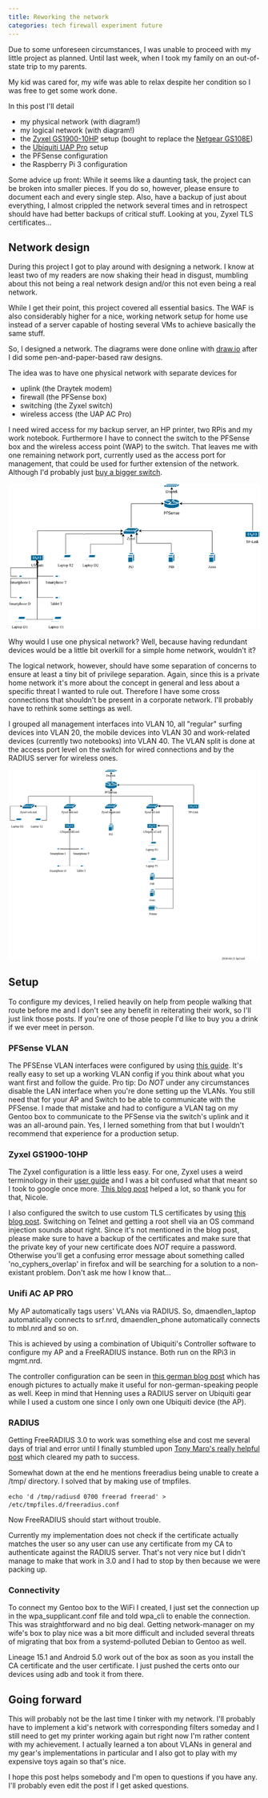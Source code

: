 ```yaml
---
title: Reworking the network
categories: tech firewall experiment future
---
```


Due to some unforeseen circumstances, I was unable to proceed with my little
project as planned. Until last week, when I took my family on an out-of-state
trip to my parents.

My kid was cared for, my wife was able to relax despite her condition so I was
free to get some work done.

In this post I'll detail

 * my physical network (with diagram!)
 * my logical network (with diagram!)
 * the [Zyxel GS1900-10HP](https://www.amazon.de/Zyxel-8-Port-Gigabit-Managed-Switch/dp/B0189ZRSMK) setup (bought to replace the [Netgear GS108E](https://www.amazon.de/Netgear-GS108E-300PES-Managed-konfigurierbar-deutscher/dp/B00MYYTP3S))
 * the [Ubiquiti UAP Pro](https://www.amazon.de/Ubiquiti-UAP-AC-PRO-Networks-wei%C3%9F/dp/B016XYQ3WK) setup
 * the PFSense configuration
 * the Raspberry Pi 3 configuration

Some advice up front: While it seems like a daunting task, the project can be
broken into smaller pieces. If you do so, however, please ensure to document
each and every single step. Also, have a backup of just about everything, I
almost crippled the network several times and in retrospect should have had
better backups of critical stuff. Looking at you, Zyxel TLS certificates...

## Network design
During this project I got to play around with designing a network. I know at
least two of my readers are now shaking their head in disgust, mumbling about
this not being a real network design and/or this not even being a real network.

While I get their point, this project covered all essential basics. The WAF is
also considerably higher for a nice, working network setup for home use instead
of a server capable of hosting several VMs to achieve basically the same stuff.

So, I designed a network. The diagrams were done online with
[draw.io](https://draw.io) after I did some pen-and-paper-based raw designs.

The idea was to have one physical network with separate devices for

 * uplink (the Draytek modem)
 * firewall (the PFSense box)
 * switching (the Zyxel switch)
 * wireless access (the UAP AC Pro)

I need wired access for my backup server, an HP printer, two RPis and my work
notebook. Furthermore I have to connect the switch to the PFSense box and the
wireless access point (WAP) to the switch. That leaves me with one remaining
network port, currently used as the access port for management, that could be
used for further extension of the network. Although I'd probably just [buy a
bigger switch](https://www.youtube.com/watch?v=QT9BeGNnCqw).

![physical network layout](/images/phys.nrd.png)

Why would I use one physical network? Well, because having redundant devices
would be a little bit overkill for a simple home network, wouldn't it?

The logical network, however, should have some separation of concerns to ensure
at least a tiny bit of privilege separation. Again, since this is a private home
network it's more about the concept in general and less about a specific threat
I wanted to rule out. Therefore I have some cross connections that shouldn't be
present in a corporate network. I'll probably have to rethink some settings as
well.

I grouped all management interfaces into VLAN 10, all "regular" surfing devices
into VLAN 20, the mobile devices into VLAN 30 and work-related devices
(currently two notebooks) into VLAN 40. The VLAN split is done at the access
port level on the switch for wired connections and by the RADIUS server for
wireless ones.

![logical network layout](/images/lgcl.nrd.png)

## Setup

To configure my devices, I relied heavily on help from people walking that route
before me and I don't see any benefit in reiterating their work, so I'll just
link those posts. If you're one of those people I'd like to buy you a drink if
we ever meet in person.

### PFSense VLAN
The PFSEnse VLAN interfaces were configured by using [this
guide](https://www.highlnk.com/2014/06/configuring-vlans-on-pfsense/). It's
really easy to set up a working VLAN config if you think about what you want
first and follow the guide. Pro tip: Do *NOT* under any circumstances disable
the LAN interface when you're done setting up the VLANs. You still need that for
your AP and Switch to be able to communicate with the PFSense. I made that
mistake and had to configure a VLAN tag on my Gentoo box to communicate to the
PFSense via the switch's uplink and it was an all-around pain. Yes, I lerned
something from that but I wouldn't recommend that experience for a production
setup.

### Zyxel GS1900-10HP
The Zyxel configuration is a little less easy. For one, Zyxel uses a weird
terminology in their [user
guide](ftp://ftp.zyxel.com/GS1900-8/user_guide/GS1900-8_V2.1_Ed1.pdf) and I was
a bit confused what that meant so I took to google once more. [This blog
post](https://codebeta.com/vlans-and-the-zyxel-gs1900-16-6b1eecd0632?gi=777555a90c72)
helped a lot, so thank you for that, Nicole.

I also configured the switch to use custom TLS certificates by using [this blog
post](https://hansmi.ch/articles/zyxel-gs1900-tls-cert). Switching on Telnet and
getting a root shell via an OS command injection sounds about right. Since it's
not mentioned in the blog post, please make sure to have a backup of the
certificates and make sure that the private key of your new certificate does
*NOT* require a password. Otherwise you'll get a confusing error message about
something called 'no_cyphers_overlap' in firefox and will be searching for a
solution to a non-existant problem. Don't ask me how I know that...

### Unifi AC AP PRO
My AP automatically tags users' VLANs via RADIUS. So, dmaendlen_laptop
automatically connects to srf.nrd, dmaendlen_phone automatically connects to
mbl.nrd and so on. 

This is achieved by using a combination of Ubiquiti's Controller software to
configure my AP and a FreeRADIUS instance. Both run on the RPi3 in mgmt.nrd.

The controller configuration can be seen in [this german blog
post](https://blog.andreseck.de/2017/05/unifi-radius-authentifizierung-mit-vlan-zuordnung/)
which has enough pictures to actually make it useful for non-german-speaking
people as well. Keep in mind that Henning uses a RADIUS server on Ubiquiti gear
while I used a custom one since I only own one Ubiquiti device (the AP).

### RADIUS
Getting FreeRADIUS 3.0 to work was something else and cost me several days of
trial and error until I finally stumbled upon [Tony Maro's really helpful
post](https://www.ossramblings.com/RADIUS-3.X-Server-on-Ubuntu-14.04-for-WIFI-Auth)
which cleared my path to success.

Somewhat down at the end he mentions freeradius being unable to create a /tmp/
directory. I solved that by making use of tmpfiles.

```
echo 'd /tmp/radiusd 0700 freerad freerad' > /etc/tmpfiles.d/freeradius.conf
```

Now FreeRADIUS should start without trouble.

Currently my implementation does not check if the certificate actually matches
the user so any user can use any certificate from my CA to authenticate against
the RADIUS server. That's not very nice but I didn't manage to make that work in
3.0 and I had to stop by then because we were packing up.

### Connectivity
To connect my Gentoo box to the WiFi I created, I just set the connection up in
the wpa_supplicant.conf file and told wpa_cli to enable the connection. This was
straightforward and no big deal. Getting network-manager on my wife's box to
play nice was a bit more difficult and included several threats of migrating
that box from a systemd-polluted Debian to Gentoo as well.

Lineage 15.1 and Android 5.0 work out of the box as soon as you install the CA
certificate and the user certificate. I just pushed the certs onto our devices
using adb and took it from there.

## Going forward
This will probably not be the last time I tinker with my network. I'll probably
have to implement a kid's network with corresponding filters someday and I still
need to get my printer working again but right now I'm rather content with my
achievement. I actually learned a ton about VLANs in general and my gear's
implementations in particular and I also got to play with my expensive toys
again so that's nice.

I hope this post helps somebody and I'm open to questions if you have any. I'll
probably even edit the post if I get asked questions.

